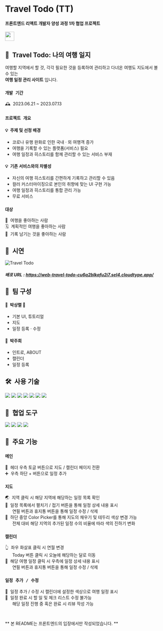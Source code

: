 # Travel Todo (TT)

#### 프론트엔드 리액트 개발자 양성 과정 1차 협업 프로젝트
<a target="_blank" href="https://devitoolz.notion.site/Travel-Todo-TT-8f38ae2892434e6d953f8ae4c6589b5c?pvs=4" ><img height="30" width="30" src="https://cdn.jsdelivr.net/npm/simple-icons@v9/icons/notion.svg" /></a>

## 🛫  Travel Todo: 나의 여행 일지

여행할 지역에서 할 것, 각각 필요한 것을 등록하여 관리하고 다녀온 여행도 지도에서 볼 수 있는  
**여행 일정 관리 사이트** 입니다.

### `개발 기간`

🕰️  2023.06.21 ~ 2023.07.13

### `프로젝트 개요`

#### 💡  주제 및 선정 배경

- 코로나 유행 완화로 인한 국내 · 외 여행객 증가
- 여행을 기록할 수 있는 플랫폼(서비스) 필요
- 여행 일정과 히스토리를 함께 관리할 수 있는 서비스 부재

#### 💡  기존 서비스와의 차별성

- 자신의 여행 히스토리를 간편하게 기록하고 관리할 수 있음
- 컬러 커스터마이징으로 본인의 취향에 맞는 UI 구현 가능
- 여행 일정과 히스토리를 통합 관리 가능
- 무료 서비스

### `대상`

🎒  여행을 좋아하는 사람  
🗓️  계획적인 여행을 좋아하는 사람  
📝  기록 남기는 것을 좋아하는 사람  

## 🎥  시연

![Travel Todo](https://github.com/heeheepark/travel-todo/assets/101806077/92832c54-cd63-473f-9d7b-91844e412e7d)

##### 배포 URL : https://web-travel-todo-cu6q2blkafu2i7.sel4.cloudtype.app/

## 👥  팀 구성

#### 👤  박상렬 👑

- 기본 UI, 튜토리얼
- 지도
- 일정 등록 · 수정

#### 👤  박주희

- 인트로, ABOUT
- 캘린더
- 일정 등록

## 🛠️  사용 기술

<div>
  <img src="https://img.shields.io/badge/Html-E34F26?style=for-the-badge&logo=Html5&logoColor=white">
  <img src="https://img.shields.io/badge/Css-1572B6?style=for-the-badge&logo=Css&logoColor=white">
  <img src="https://img.shields.io/badge/Javascript-F7DF1E?style=for-the-badge&logo=Javascript&logoColor=black">
  <img src="https://img.shields.io/badge/React-61DAFB?style=for-the-badge&logo=React&logoColor=black">
  <img src="https://img.shields.io/badge/styledcomponents-DB7093?style=for-the-badge&logo=styledcomponents&logoColor=white">
  <img src="https://img.shields.io/badge/antdesign-0170FE?style=for-the-badge&logo=antdesign&logoColor=white">
  <img src="https://img.shields.io/badge/axios-5A29E4?style=for-the-badge&logo=axios&logoColor=white">
</div>

## 📠  협업 도구

<div>
  <img src="https://img.shields.io/badge/git-F05032?style=for-the-badge&logo=git&logoColor=white">
  <img src="https://img.shields.io/badge/github-181717?style=for-the-badge&logo=github&logoColor=white">
  <img src="https://img.shields.io/badge/slack-4A154B?style=for-the-badge&logo=slack&logoColor=white">
  <img src="https://img.shields.io/badge/notion-000000?style=for-the-badge&logo=notion&logoColor=white">
</div>

## 📌  주요 기능

### `메인`

🤏  헤더 우측 토글 버튼으로 지도 / 캘린더 페이지 전환  
➕  우측 하단 + 버튼으로 일정 추가

### `지도`

🌏  지역 클릭 시 해당 지역에 해당하는 일정 목록 확인  
📃  일정 목록에서 펼치기 / 접기 버튼을 통해 일정 상세 내용 표시  
      연필 버튼과 휴지통 버튼을 통해 일정 수정 / 삭제  
🌈  하단 중앙 Color Picker를 통해 지도의 채우기 및 테두리 색상 변경 가능  
      전체 대비 해당 지역의 추가된 일정 수의 비율에 따라 색의 진하기 변화

### `캘린더`

👆  좌우 화살표 클릭 시 연월 변경  
      Today 버튼 클릭 시 오늘에 해당하는 달로 이동  
📆  해당 여행 일정 클릭 시 우측에 일정 상세 내용 표시  
      연필 버튼과 휴지통 버튼을 통해 일정 수정 / 삭제

### `일정 추가 / 수정`

🌈  일정 추가 / 수정 시 캘린더에 설정한 색상으로 여행 일정 표시  
📝  일정 완료 시 할 일 및 체크 리스트 수정 불가능  
      해당 일정 진행 중 혹은 완료 시 리뷰 작성 가능

<br />

\*\* 본 README는 프론트엔드의 입장에서만 작성되었습니다. \*\*
